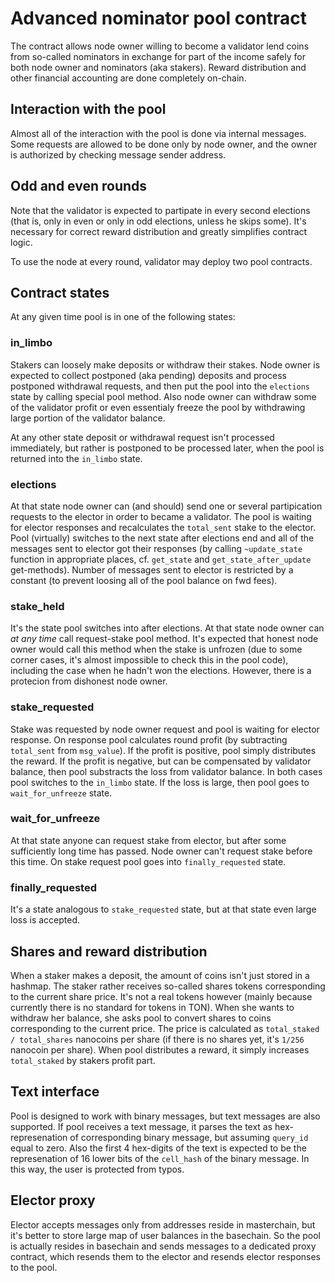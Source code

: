 # Advanced nominator pool contract
The contract allows node owner willing to become a validator lend coins from so-called nominators in exchange for part of the income safely for both node owner and nominators (aka stakers). Reward distribution and other financial accounting are done completely on-chain.

## Interaction with the pool
Almost all of the interaction with the pool is done via internal messages. Some requests are allowed to be done only by node owner, and the owner is authorized by checking message sender address.

## Odd and even rounds
Note that the validator is expected to partipate in every second elections (that is, only in even or only in odd elections, unless he skips some). It's necessary for correct reward distribution and greatly simplifies contract logic.

To use the node at every round, validator may deploy two pool contracts.

## Contract states
At any given time pool is in one of the following states:
### in_limbo
Stakers can loosely make deposits or withdraw their stakes. Node owner is expected to collect postponed (aka pending) deposits and process postponed withdrawal requests, and then put the pool into the `elections` state by calling special pool method. Also node owner can withdraw some of the validator profit or even essentialy freeze the pool by withdrawing large portion of the validator balance.

At any other state deposit or withdrawal request isn't processed immediately, but rather is postponed to be processed later, when the pool is returned into the `in_limbo` state.

### elections
At that state node owner can (and should) send one or several partipication requests to the elector in order to became a validator. The pool is waiting for elector responses and recalculates the `total_sent` stake to the elector. Pool (virtually) switches to the next state after elections end and all of the messages sent to elector got their responses (by calling `~update_state` function in appropriate places, cf. `get_state` and `get_state_after_update` get-methods). Number of messages sent to elector is restricted by a constant (to prevent loosing all of the pool balance on fwd fees).

### stake_held
It's the state pool switches into after elections. At that state node owner can _at any time_ call request-stake pool method. It's expected that honest node owner would call this method when the stake is unfrozen (due to some corner cases, it's almost impossible to check this in the pool code), including the case when he hadn't won the elections. However, there is a protecion from dishonest node owner.

### stake_requested
Stake was requested by node owner request and pool is waiting for elector response.
On response pool calculates round profit (by subtracting `total_sent` from `msg_value`). If the profit is positive, pool simply distributes the reward. If the profit is negative, but can be compensated by validator balance, then pool substracts the loss from validator balance. In both cases pool switches to the `in_limbo` state. If the loss is large, then pool goes to `wait_for_unfreeze` state.

### wait_for_unfreeze
At that state anyone can request stake from elector, but after some sufficiently long time has passed. Node owner can't request stake before this time. On stake request pool goes into `finally_requested` state.

### finally_requested
It's a state analogous to `stake_requested` state, but at that state even large loss is accepted.

## Shares and reward distribution
When a staker makes a deposit, the amount of coins isn't just stored in a hashmap. The staker rather receives so-called shares tokens corresponding to the current share price. It's not a real tokens however (mainly because currently there is no standard for tokens in TON). When she wants to withdraw her balance, she asks pool to convert shares to coins corresponding to the current price. The price is calculated as `total_staked / total_shares` nanocoins per share (if there is no shares yet, it's `1/256` nanocoin per share). When pool distributes a reward, it simply increases `total_staked` by stakers profit part.

## Text interface
Pool is designed to work with binary messages, but text messages are also supported. If pool receives a text message, it parses the text as hex-represenation of corresponding binary message, but assuming `query_id` equal to zero. Also the first 4 hex-digits of the text is expected to be the represenation of 16 lower bits of the `cell_hash` of the binary message. In this way, the user is protected from typos.

## Elector proxy
Elector accepts messages only from addresses reside in masterchain, but it's better to store large map of user balances in the basechain. So the pool is actually resides in basechain and sends messages to a dedicated proxy contract, which resends them to the elector and resends elector responses to the pool.
